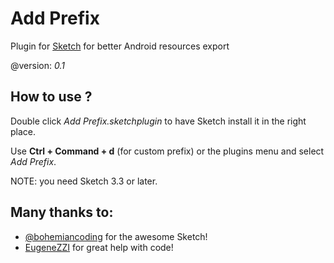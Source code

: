 # Add Prefix
Plugin for [Sketch](http://www.bohemiancoding.com/sketch/) for better Android resources export

@version: *0.1*

## How to use ?

Double click *Add Prefix.sketchplugin* to have Sketch install it in the right place.

Use **Ctrl + Command + d** (for custom prefix) or the plugins menu and select *Add Prefix*.

NOTE: you need Sketch 3.3 or later.

## Many thanks to:
* [@bohemiancoding](https://twitter.com/bohemiancoding) for the awesome Sketch!
* [EugeneZZI](https://github.com/EugeneZZI) for great help with code!